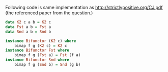 Following code is same implementation as http://strictlypositive.org/CJ.pdf (the referenced paper from the question.)
```haskell
data K2 c a b = K2 c
data Fst a b = Fst a
data Snd a b = Snd b

instance Bifunctor (K2 c) where
    bimap f g (K2 c) = K2 c
instance Bifunctor Fst where
    bimap f g (Fst a) = Fst (f a)
instance Bifunctor Snd where
    bimap f g (Snd b) = Snd (g b)
```